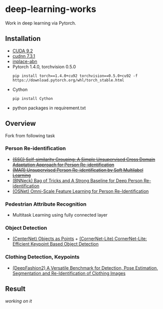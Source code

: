 # deep-learning-works
Work in deep learning via Pytorch.

## Installation
* [CUDA 9.2](https://developer.nvidia.com/cuda-toolkit-archive)
* [cudnn 7.3.1](https://developer.nvidia.com/rdp/cudnn-archive)
* [inplace-abn](https://github.com/mapillary/inplace_abn)
* Pytorch 1.4.0, torchvision 0.5.0
    ```
    pip install torch==1.4.0+cu92 torchvision==0.5.0+cu92 -f https://download.pytorch.org/whl/torch_stable.html
    ```
* Cython
    ```
    pip install Cython
    ``` 
* python packages in requirement.txt

## Overview
Fork from following task
### Person Re-identification
* ~~[(SSG) Self-similarity Grouping: A Simple Unsupervised Cross Domain Adaptation Approach for Person Re-identification](https://arxiv.org/abs/1811.10144)~~
* ~~[(MAR) Unsupervised Person Re-identification by Soft Multilabel Learning](https://arxiv.org/abs/1903.06325)~~
* [(BNNeck) Bag of Tricks and A Strong Baseline for Deep Person Re-identification](https://arxiv.org/abs/1903.07071)
* [(OSNet) Omni-Scale Feature Learning for Person Re-Identification](https://arxiv.org/abs/1905.00953)

### Pedestrian Attribute Recognition
* Multitask Learning using fully connected layer

### Object Detection
* [(CenterNet) Objects as Points](https://github.com/xingyizhou/CenterNet) + [(CornerNet-Lite) CornerNet-Lite: Efficient Keypoint Based Object Detection](https://github.com/princeton-vl/CornerNet-Lite/tree/master)

### Clothing Detection, Keypoints
* [(DeepFashion2) A Versatile Benchmark for Detection, Pose Estimation, Segmentation and Re-Identification of Clothing Images](https://github.com/switchablenorms/DeepFashion2)

## Result
*working on it*